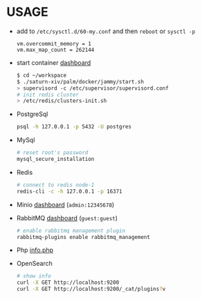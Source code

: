 # USAGE

- add to `/etc/sysctl.d/60-my.conf` and then `reboot` or `sysctl -p`

  ```text
  vm.overcommit_memory = 1
  vm.max_map_count = 262144
  ```

- start container [dashboard](http://localhost:10001)

  ```bash
  $ cd ~/workspace
  $ ./saturn-xiv/palm/docker/jammy/start.sh
  > supervisord -c /etc/supervisor/supervisord.conf
  # init redis cluster
  > /etc/redis/clusters-init.sh
  ```

- PostgreSql

  ```bash
  psql -h 127.0.0.1 -p 5432 -U postgres
  ```

- MySql

  ```bash
  # reset root's password
  mysql_secure_installation
  ```

- Redis

  ```bash
  # connect to redis node-1
  redis-cli -c -h 127.0.0.1 -p 16371
  ```

- Minio [dashboard](http://localhost:9001) (`admin:12345678`)

- RabbitMQ [dashboard](http://localhost:15672) (`guest:guest`)

  ```bash
  # enable rabbitmq management plugin
  rabbitmq-plugins enable rabbitmq_management
  ```

- Php [info.php](http://localhost:8080/info.php)

- OpenSearch

  ```bash
  # show info
  curl -X GET http://localhost:9200
  curl -X GET http://localhost:9200/_cat/plugins?v
  ```
